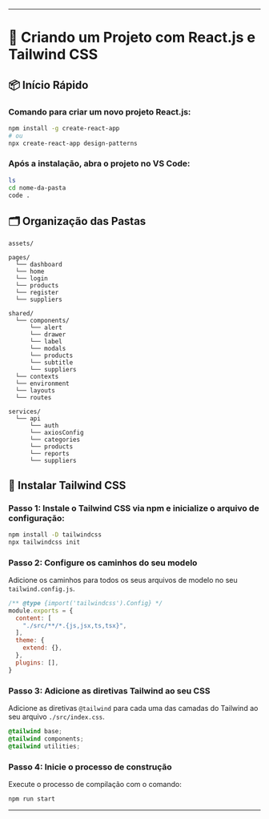 
---

# 🚀 Criando um Projeto com React.js e Tailwind CSS

## 📦 Início Rápido

### Comando para criar um novo projeto React.js:
```sh
npm install -g create-react-app
# ou
npx create-react-app design-patterns
```

### Após a instalação, abra o projeto no VS Code:
```sh
ls
cd nome-da-pasta
code .
```

## 🗂️ Organização das Pastas

```plaintext
assets/

pages/ 
  └── dashboard
  └── home
  └── login
  └── products
  └── register
  └── suppliers

shared/ 
  └── components/
      └── alert
      └── drawer
      └── label
      └── modals
      └── products
      └── subtitle
      └── suppliers
  └── contexts
  └── environment
  └── layouts
  └── routes

services/
  └── api
      └── auth
      └── axiosConfig
      └── categories
      └── products
      └── reports
      └── suppliers
```

## 🎨 Instalar Tailwind CSS

### Passo 1: Instale o Tailwind CSS via npm e inicialize o arquivo de configuração:
```sh
npm install -D tailwindcss
npx tailwindcss init
```

### Passo 2: Configure os caminhos do seu modelo
Adicione os caminhos para todos os seus arquivos de modelo no seu `tailwind.config.js`.

```js
/** @type {import('tailwindcss').Config} */
module.exports = {
  content: [
    "./src/**/*.{js,jsx,ts,tsx}",
  ],
  theme: {
    extend: {},
  },
  plugins: [],
}
```

### Passo 3: Adicione as diretivas Tailwind ao seu CSS
Adicione as diretivas `@tailwind` para cada uma das camadas do Tailwind ao seu arquivo `./src/index.css`.

```css
@tailwind base;
@tailwind components;
@tailwind utilities;
```

### Passo 4: Inicie o processo de construção
Execute o processo de compilação com o comando:

```sh
npm run start
```

---